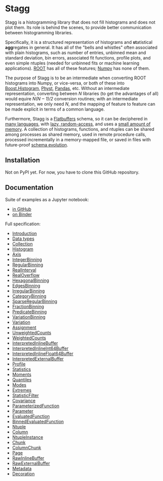 # Stagg

Stagg is a histogramming library that does not fill histograms and does not plot them. Its role is behind the scenes, to provide better communication between histogramming libraries.

Specifically, it is a structured representation of histograms and **st**atistical **agg**regates in general. It has all of the "bells and whistles" often associated with plain histograms, such as number of entries, unbinned mean and standard deviation, bin errors, associated fit functions, profile plots, and even simple ntuples (needed for unbinned fits or machine learning applications). [ROOT](https://root.cern.ch/root/htmldoc/guides/users-guide/Histograms.html) has all of these features; [Numpy](https://docs.scipy.org/doc/numpy/reference/generated/numpy.histogram.html) has none of them.

The purpose of Stagg is to be an intermediate when converting ROOT histograms into Numpy, or vice-versa, or both of these into [Boost.Histogram](https://hdembinski.github.io/histogram/doc/html/), [Physt](https://physt.readthedocs.io/en/latest/index.html), [Pandas](https://pandas.pydata.org), etc. Without an intermediate representation, converting between _N_ libraries (to get the advantages of all) would equire _N(N  ‒ 1)/2_ conversion routines; with an intermediate representation, we only need _N_, and the mapping of feature to feature can be made explicit in terms of a common language.

Furthermore, Stagg is a [Flatbuffers](http://google.github.io/flatbuffers/) schema, so it can be deciphered in [many languages](https://google.github.io/flatbuffers/flatbuffers_support.html), with [lazy, random-access](https://github.com/mzaks/FlatBuffersSwift/wiki/FlatBuffers-Explained), and uses a [small amount of memory](http://google.github.io/flatbuffers/md__benchmarks.html). A collection of histograms, functions, and ntuples can be shared among processes as shared memory, used in remote procedure calls, processed incrementally in a memory-mapped file, or saved in files with future-proof [schema evolution](https://google.github.io/flatbuffers/md__schemas.html).

## Installation

Not on PyPI yet. For now, you have to clone this GitHub repository.

## Documentation

Suite of examples as a Jupyter notebook:

   * [in GitHub](binder/examples.ipynb)
   * [on Binder](HERE)

Full specification:

   * [Introduction](specification.adoc#introduction)
   * [Data types](specification.adoc#data-types)
   * [Collection](specification.adoc#collection)
   * [Histogram](specification.adoc#histogram)
   * [Axis](specification.adoc#axis)
   * [IntegerBinning](specification.adoc#integerbinning)
   * [RegularBinning](specification.adoc#regularbinning)
   * [RealInterval](specification.adoc#realinterval)
   * [RealOverflow](specification.adoc#realoverflow)
   * [HexagonalBinning](specification.adoc#hexagonalbinning)
   * [EdgesBinning](specification.adoc#edgesbinning)
   * [IrregularBinning](specification.adoc#irregularbinning)
   * [CategoryBinning](specification.adoc#categorybinning)
   * [SparseRegularBinning](specification.adoc#sparseregularbinning)
   * [FractionBinning](specification.adoc#fractionbinning)
   * [PredicateBinning](specification.adoc#predicatebinning)
   * [VariationBinning](specification.adoc#variationbinning)
   * [Variation](specification.adoc#variation)
   * [Assignment](specification.adoc#assignment)
   * [UnweightedCounts](specification.adoc#unweightedcounts)
   * [WeightedCounts](specification.adoc#weightedcounts)
   * [InterpretedInlineBuffer](specification.adoc#interpretedinlinebuffer)
   * [InterpretedInlineInt64Buffer](specification.adoc#interpretedinlineint64buffer)
   * [InterpretedInlineFloat64Buffer](specification.adoc#interpretedinlinefloat64buffer)
   * [InterpretedExternalBuffer](specification.adoc#interpretedexternalbuffer)
   * [Profile](specification.adoc#profile)
   * [Statistics](specification.adoc#statistics)
   * [Moments](specification.adoc#moments)
   * [Quantiles](specification.adoc#quantiles)
   * [Modes](specification.adoc#modes)
   * [Extremes](specification.adoc#extremes)
   * [StatisticFilter](specification.adoc#statisticfilter)
   * [Covariance](specification.adoc#covariance)
   * [ParameterizedFunction](specification.adoc#parameterizedfunction)
   * [Parameter](specification.adoc#parameter)
   * [EvaluatedFunction](specification.adoc#evaluatedfunction)
   * [BinnedEvaluatedFunction](specification.adoc#binnedevaluatedfunction)
   * [Ntuple](specification.adoc#ntuple)
   * [Column](specification.adoc#column)
   * [NtupleInstance](specification.adoc#ntupleinstance)
   * [Chunk](specification.adoc#chunk)
   * [ColumnChunk](specification.adoc#columnchunk)
   * [Page](specification.adoc#page)
   * [RawInlineBuffer](specification.adoc#rawinlinebuffer)
   * [RawExternalBuffer](specification.adoc#rawexternalbuffer)
   * [Metadata](specification.adoc#metadata)
   * [Decoration](specification.adoc#decoration)

